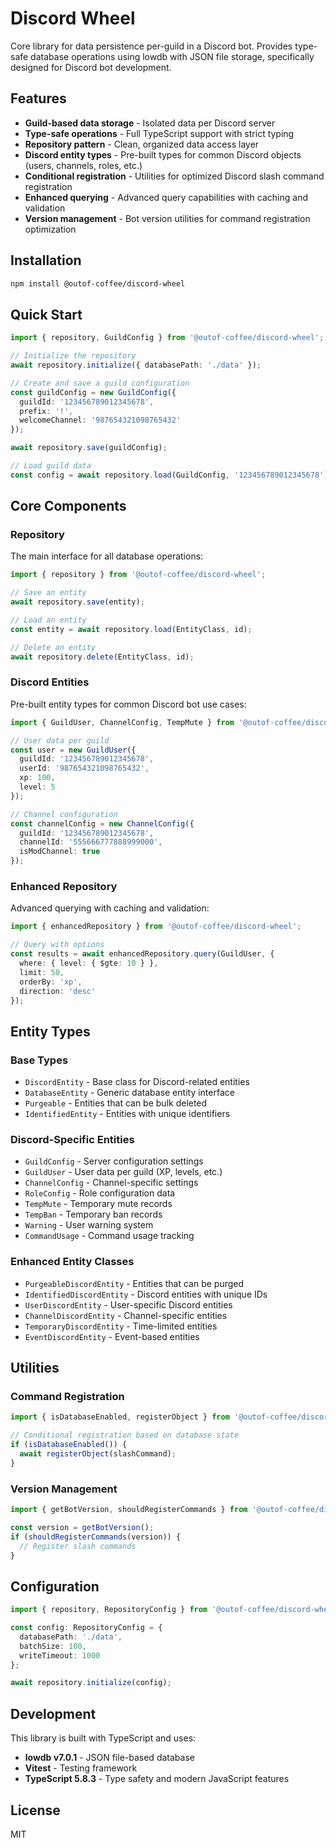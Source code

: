 # Discord Wheel

Core library for data persistence per-guild in a Discord bot. Provides type-safe database operations using lowdb with JSON file storage, specifically designed for Discord bot development.

## Features

- **Guild-based data storage** - Isolated data per Discord server
- **Type-safe operations** - Full TypeScript support with strict typing
- **Repository pattern** - Clean, organized data access layer
- **Discord entity types** - Pre-built types for common Discord objects (users, channels, roles, etc.)
- **Conditional registration** - Utilities for optimized Discord slash command registration
- **Enhanced querying** - Advanced query capabilities with caching and validation
- **Version management** - Bot version utilities for command registration optimization

## Installation

```bash
npm install @outof-coffee/discord-wheel
```

## Quick Start

```typescript
import { repository, GuildConfig } from '@outof-coffee/discord-wheel';

// Initialize the repository
await repository.initialize({ databasePath: './data' });

// Create and save a guild configuration
const guildConfig = new GuildConfig({
  guildId: '123456789012345678',
  prefix: '!',
  welcomeChannel: '987654321098765432'
});

await repository.save(guildConfig);

// Load guild data
const config = await repository.load(GuildConfig, '123456789012345678');
```

## Core Components

### Repository
The main interface for all database operations:

```typescript
import { repository } from '@outof-coffee/discord-wheel';

// Save an entity
await repository.save(entity);

// Load an entity
const entity = await repository.load(EntityClass, id);

// Delete an entity
await repository.delete(EntityClass, id);
```

### Discord Entities
Pre-built entity types for common Discord bot use cases:

```typescript
import { GuildUser, ChannelConfig, TempMute } from '@outof-coffee/discord-wheel';

// User data per guild
const user = new GuildUser({
  guildId: '123456789012345678',
  userId: '987654321098765432',
  xp: 100,
  level: 5
});

// Channel configuration
const channelConfig = new ChannelConfig({
  guildId: '123456789012345678',
  channelId: '555666777888999000',
  isModChannel: true
});
```

### Enhanced Repository
Advanced querying with caching and validation:

```typescript
import { enhancedRepository } from '@outof-coffee/discord-wheel';

// Query with options
const results = await enhancedRepository.query(GuildUser, {
  where: { level: { $gte: 10 } },
  limit: 50,
  orderBy: 'xp',
  direction: 'desc'
});
```

## Entity Types

### Base Types
- `DiscordEntity` - Base class for Discord-related entities
- `DatabaseEntity` - Generic database entity interface
- `Purgeable` - Entities that can be bulk deleted
- `IdentifiedEntity` - Entities with unique identifiers

### Discord-Specific Entities
- `GuildConfig` - Server configuration settings
- `GuildUser` - User data per guild (XP, levels, etc.)
- `ChannelConfig` - Channel-specific settings
- `RoleConfig` - Role configuration data
- `TempMute` - Temporary mute records
- `TempBan` - Temporary ban records
- `Warning` - User warning system
- `CommandUsage` - Command usage tracking

### Enhanced Entity Classes
- `PurgeableDiscordEntity` - Entities that can be purged
- `IdentifiedDiscordEntity` - Discord entities with unique IDs
- `UserDiscordEntity` - User-specific Discord entities
- `ChannelDiscordEntity` - Channel-specific entities
- `TemporaryDiscordEntity` - Time-limited entities
- `EventDiscordEntity` - Event-based entities

## Utilities

### Command Registration
```typescript
import { isDatabaseEnabled, registerObject } from '@outof-coffee/discord-wheel';

// Conditional registration based on database state
if (isDatabaseEnabled()) {
  await registerObject(slashCommand);
}
```

### Version Management
```typescript
import { getBotVersion, shouldRegisterCommands } from '@outof-coffee/discord-wheel';

const version = getBotVersion();
if (shouldRegisterCommands(version)) {
  // Register slash commands
}
```

## Configuration

```typescript
import { repository, RepositoryConfig } from '@outof-coffee/discord-wheel';

const config: RepositoryConfig = {
  databasePath: './data',
  batchSize: 100,
  writeTimeout: 1000
};

await repository.initialize(config);
```

## Development

This library is built with TypeScript and uses:
- **lowdb v7.0.1** - JSON file-based database
- **Vitest** - Testing framework
- **TypeScript 5.8.3** - Type safety and modern JavaScript features

## License

MIT